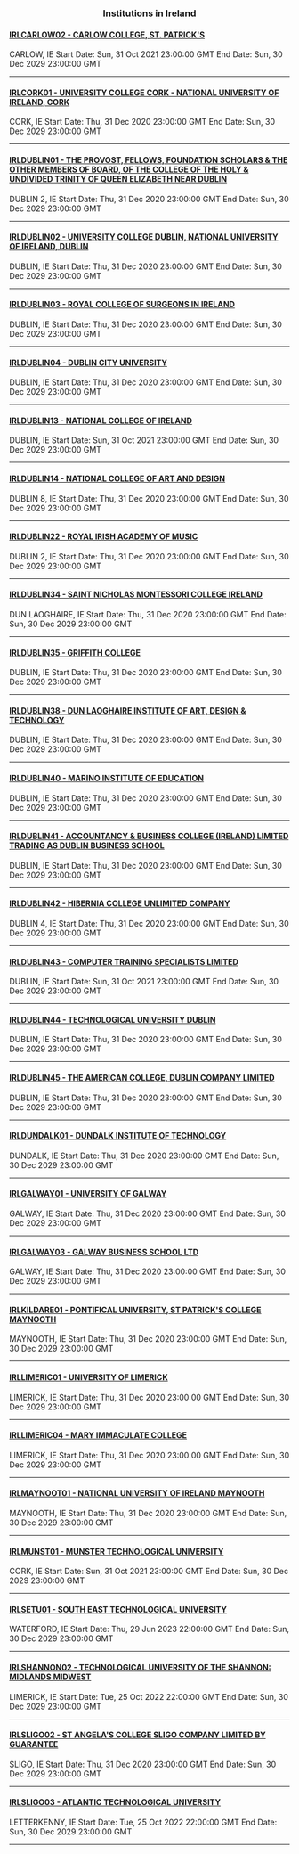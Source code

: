 <h3 align="center">Institutions in Ireland</h3>

<h4><a href="//www.carlowcollege.ie">IRLCARLOW02 - CARLOW COLLEGE, ST. PATRICK'S</a></h4>
CARLOW, IE
Start Date: Sun, 31 Oct 2021 23:00:00 GMT
End Date: Sun, 30 Dec 2029 23:00:00 GMT

---
<h4><a href="//www.ucc.ie">IRLCORK01 - UNIVERSITY COLLEGE CORK - NATIONAL UNIVERSITY OF IRELAND, CORK</a></h4>
CORK, IE
Start Date: Thu, 31 Dec 2020 23:00:00 GMT
End Date: Sun, 30 Dec 2029 23:00:00 GMT

---
<h4><a href="//www.tcd.ie">IRLDUBLIN01 - THE PROVOST, FELLOWS, FOUNDATION SCHOLARS & THE OTHER MEMBERS OF BOARD, OF THE COLLEGE OF THE HOLY & UNDIVIDED TRINITY OF QUEEN ELIZABETH NEAR DUBLIN</a></h4>
DUBLIN 2, IE
Start Date: Thu, 31 Dec 2020 23:00:00 GMT
End Date: Sun, 30 Dec 2029 23:00:00 GMT

---
<h4><a href="//www.ucd.ie">IRLDUBLIN02 - UNIVERSITY COLLEGE DUBLIN, NATIONAL UNIVERSITY OF IRELAND, DUBLIN</a></h4>
DUBLIN, IE
Start Date: Thu, 31 Dec 2020 23:00:00 GMT
End Date: Sun, 30 Dec 2029 23:00:00 GMT

---
<h4><a href="https://www.rcsi.com">IRLDUBLIN03 - ROYAL COLLEGE OF SURGEONS IN IRELAND</a></h4>
DUBLIN, IE
Start Date: Thu, 31 Dec 2020 23:00:00 GMT
End Date: Sun, 30 Dec 2029 23:00:00 GMT

---
<h4><a href="//www.dcu.ie">IRLDUBLIN04 - DUBLIN CITY UNIVERSITY</a></h4>
DUBLIN, IE
Start Date: Thu, 31 Dec 2020 23:00:00 GMT
End Date: Sun, 30 Dec 2029 23:00:00 GMT

---
<h4><a href="//www.ncirl.ie">IRLDUBLIN13 - NATIONAL COLLEGE OF IRELAND</a></h4>
DUBLIN, IE
Start Date: Sun, 31 Oct 2021 23:00:00 GMT
End Date: Sun, 30 Dec 2029 23:00:00 GMT

---
<h4><a href="//www.ncad.ie">IRLDUBLIN14 - NATIONAL COLLEGE OF ART AND DESIGN</a></h4>
DUBLIN 8, IE
Start Date: Thu, 31 Dec 2020 23:00:00 GMT
End Date: Sun, 30 Dec 2029 23:00:00 GMT

---
<h4><a href="//www.riam.ie">IRLDUBLIN22 - ROYAL IRISH ACADEMY OF MUSIC</a></h4>
DUBLIN 2, IE
Start Date: Thu, 31 Dec 2020 23:00:00 GMT
End Date: Sun, 30 Dec 2029 23:00:00 GMT

---
<h4><a href="//www.snmci.ie">IRLDUBLIN34 - SAINT NICHOLAS MONTESSORI COLLEGE IRELAND</a></h4>
DUN LAOGHAIRE, IE
Start Date: Thu, 31 Dec 2020 23:00:00 GMT
End Date: Sun, 30 Dec 2029 23:00:00 GMT

---
<h4><a href="//www.gcd.ie">IRLDUBLIN35 - GRIFFITH COLLEGE</a></h4>
DUBLIN, IE
Start Date: Thu, 31 Dec 2020 23:00:00 GMT
End Date: Sun, 30 Dec 2029 23:00:00 GMT

---
<h4><a href="//www.iadt.ie">IRLDUBLIN38 - DUN LAOGHAIRE INSTITUTE OF ART, DESIGN & TECHNOLOGY</a></h4>
DUBLIN, IE
Start Date: Thu, 31 Dec 2020 23:00:00 GMT
End Date: Sun, 30 Dec 2029 23:00:00 GMT

---
<h4><a href="//www.mie.ie">IRLDUBLIN40 - MARINO INSTITUTE OF EDUCATION</a></h4>
DUBLIN, IE
Start Date: Thu, 31 Dec 2020 23:00:00 GMT
End Date: Sun, 30 Dec 2029 23:00:00 GMT

---
<h4><a href="//www.dbs.ie">IRLDUBLIN41 - ACCOUNTANCY & BUSINESS COLLEGE (IRELAND) LIMITED TRADING AS DUBLIN BUSINESS SCHOOL</a></h4>
DUBLIN, IE
Start Date: Thu, 31 Dec 2020 23:00:00 GMT
End Date: Sun, 30 Dec 2029 23:00:00 GMT

---
<h4><a href="//www.hiberniacollege.com">IRLDUBLIN42 - HIBERNIA COLLEGE UNLIMITED COMPANY</a></h4>
DUBLIN 4, IE
Start Date: Thu, 31 Dec 2020 23:00:00 GMT
End Date: Sun, 30 Dec 2029 23:00:00 GMT

---
<h4><a href="https://dorset.ie/">IRLDUBLIN43 - COMPUTER TRAINING SPECIALISTS LIMITED</a></h4>
DUBLIN, IE
Start Date: Sun, 31 Oct 2021 23:00:00 GMT
End Date: Sun, 30 Dec 2029 23:00:00 GMT

---
<h4><a href="//www.tudublin.ie">IRLDUBLIN44 - TECHNOLOGICAL UNIVERSITY DUBLIN</a></h4>
DUBLIN, IE
Start Date: Thu, 31 Dec 2020 23:00:00 GMT
End Date: Sun, 30 Dec 2029 23:00:00 GMT

---
<h4><a href="//www.iamu.edu">IRLDUBLIN45 - THE AMERICAN COLLEGE, DUBLIN COMPANY LIMITED</a></h4>
DUBLIN, IE
Start Date: Thu, 31 Dec 2020 23:00:00 GMT
End Date: Sun, 30 Dec 2029 23:00:00 GMT

---
<h4><a href="//www.dkit.ie">IRLDUNDALK01 - DUNDALK INSTITUTE OF TECHNOLOGY</a></h4>
DUNDALK, IE
Start Date: Thu, 31 Dec 2020 23:00:00 GMT
End Date: Sun, 30 Dec 2029 23:00:00 GMT

---
<h4><a href="//www.universityofgalway.ie/">IRLGALWAY01 - UNIVERSITY OF GALWAY</a></h4>
GALWAY, IE
Start Date: Thu, 31 Dec 2020 23:00:00 GMT
End Date: Sun, 30 Dec 2029 23:00:00 GMT

---
<h4><a href="//www.galwaybusinessschool.ie">IRLGALWAY03 - GALWAY BUSINESS SCHOOL LTD</a></h4>
GALWAY, IE
Start Date: Thu, 31 Dec 2020 23:00:00 GMT
End Date: Sun, 30 Dec 2029 23:00:00 GMT

---
<h4><a href="//www.maynoothcollege.ie">IRLKILDARE01 - PONTIFICAL UNIVERSITY, ST PATRICK'S COLLEGE MAYNOOTH</a></h4>
MAYNOOTH, IE
Start Date: Thu, 31 Dec 2020 23:00:00 GMT
End Date: Sun, 30 Dec 2029 23:00:00 GMT

---
<h4><a href="//www.ul.ie">IRLLIMERIC01 - UNIVERSITY OF LIMERICK</a></h4>
LIMERICK, IE
Start Date: Thu, 31 Dec 2020 23:00:00 GMT
End Date: Sun, 30 Dec 2029 23:00:00 GMT

---
<h4><a href="//www.mic.ul.ie">IRLLIMERIC04 - MARY IMMACULATE COLLEGE</a></h4>
LIMERICK, IE
Start Date: Thu, 31 Dec 2020 23:00:00 GMT
End Date: Sun, 30 Dec 2029 23:00:00 GMT

---
<h4><a href="https://www.maynoothuniversity.ie/">IRLMAYNOOT01 - NATIONAL UNIVERSITY OF IRELAND MAYNOOTH</a></h4>
MAYNOOTH, IE
Start Date: Thu, 31 Dec 2020 23:00:00 GMT
End Date: Sun, 30 Dec 2029 23:00:00 GMT

---
<h4><a href="https://www.mtu.ie/">IRLMUNST01 - MUNSTER TECHNOLOGICAL UNIVERSITY</a></h4>
CORK, IE
Start Date: Sun, 31 Oct 2021 23:00:00 GMT
End Date: Sun, 30 Dec 2029 23:00:00 GMT

---
<h4><a href="https://www.setu.ie/">IRLSETU01 - SOUTH EAST TECHNOLOGICAL UNIVERSITY</a></h4>
WATERFORD, IE
Start Date: Thu, 29 Jun 2023 22:00:00 GMT
End Date: Sun, 30 Dec 2029 23:00:00 GMT

---
<h4><a href="//www.tus.ie">IRLSHANNON02 - TECHNOLOGICAL UNIVERSITY OF THE SHANNON: MIDLANDS MIDWEST</a></h4>
LIMERICK, IE
Start Date: Tue, 25 Oct 2022 22:00:00 GMT
End Date: Sun, 30 Dec 2029 23:00:00 GMT

---
<h4><a href="//www.atu.ie">IRLSLIGO02 - ST ANGELA'S COLLEGE SLIGO COMPANY LIMITED BY GUARANTEE</a></h4>
SLIGO, IE
Start Date: Thu, 31 Dec 2020 23:00:00 GMT
End Date: Sun, 30 Dec 2029 23:00:00 GMT

---
<h4><a href="https://www.atu.ie/">IRLSLIGO03 - ATLANTIC TECHNOLOGICAL UNIVERSITY</a></h4>
LETTERKENNY, IE
Start Date: Tue, 25 Oct 2022 22:00:00 GMT
End Date: Sun, 30 Dec 2029 23:00:00 GMT

---